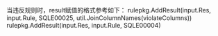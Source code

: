 当违反规则时，result赋值的格式参考如下：
rulepkg.AddResult(input.Res, input.Rule, SQLE00025, util.JoinColumnNames(violateColumns))
rulepkg.AddResult(input.Res, input.Rule, SQLE00004)
